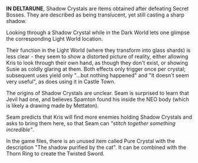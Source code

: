 **IN DELTARUNE**, Shadow Crystals are items obtained after defeating Secret Bosses. They are described as being translucent, yet still casting a sharp shadow.

Looking through a Shadow Crystal while in the Dark World lets one glimpse the corresponding Light World location. 

Their function in the Light World (where they transform into glass shards) is less clear - they seem to show a distorted picture of reality, either allowing <a onclick="loadFile('Kris.md')">Kris</a> to look through their own hand, as though they don't exist, or showing Susie as coldly glaring at them. Both effects only trigger once per crystal; subsequent uses yield only "...but nothing happened" and "It doesn't seem very useful", as does using it in <a onclick="loadFile('Castle Town.md')">Castle Town</a>.

The origins of Shadow Crystals are unclear. <a onclick="loadFile('Seam.md')">Seam</a> is surprised to learn that <a onclick="loadFile('Jevil.md')">Jevil</a> had one, and believes <a onclick="loadFile('Spamton.md')">Spamton</a> found his inside the NEO body (which is likely a drawing made by <a onclick="loadFile('Mettaton.md')">Mettaton</a>).

Seam predicts that Kris will find more enemies holding Shadow Crystals and asks to bring them here, so that Seam can *"stitch together something incredible"*.

In the game files, there is an unused item called Pure Crystal with the description "The shadow purified by the cat". It can be combined with the Thorn Ring to create the Twisted Sword.